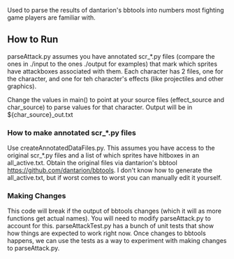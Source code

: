 Used to parse the results of dantarion's bbtools into numbers most fighting game players are familiar with.

## How to Run
parseAttack.py assumes you have annotated scr_*.py files (compare the ones in ./input to the ones ./output for examples) that mark which sprites have attackboxes associated with them. Each character has 2 files, one for the character, and one for teh character's effects (like projectiles and other graphics).

Change the values in main() to point at your source files (effect_source and char_source) to parse values for that character. Output will be in ${char_source}_out.txt

### How to make annotated scr_*.py files
Use createAnnotatedDataFiles.py. This assumes you have access to the original scr_*.py files and a list of which sprites have hitboxes in an all_active.txt. Obtain the original files via dantarion's bbtool https://github.com/dantarion/bbtools. I don't know how to generate the all_active.txt, but if worst comes to worst you can manually edit it yourself.

### Making Changes
This code will break if the output of bbtools changes (which it will as more functions get actual names). You will need to modify parseAttack.py to account for this. parseAttackTest.py has a bunch of unit tests that show how things are expected to work right now. Once changes to bbtools happens, we can use the tests as a way to experiment with making changes to parseAttack.py.
